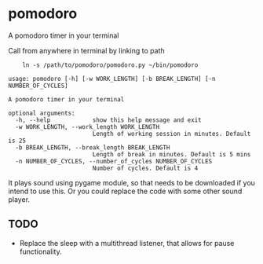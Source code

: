 # pomodoro
A pomodoro timer in your terminal

Call from anywhere in terminal by linking to path

```
    ln -s /path/to/pomodoro/pomodoro.py ~/bin/pomodoro
```

```
usage: pomodoro [-h] [-w WORK_LENGTH] [-b BREAK_LENGTH] [-n NUMBER_OF_CYCLES]

A pomodoro timer in your terminal

optional arguments:
  -h, --help            show this help message and exit
  -w WORK_LENGTH, --work_length WORK_LENGTH
                        Length of working session in minutes. Default is 25
  -b BREAK_LENGTH, --break_length BREAK_LENGTH
                        Length of break in minutes. Default is 5 mins
  -n NUMBER_OF_CYCLES, --number_of_cycles NUMBER_OF_CYCLES
                        Number of cycles. Default is 4
```     

It plays sound using pygame module, so that needs to be downloaded if you intend to use this. Or you could replace the code with some other sound player.

## TODO
- Replace the sleep with a multithread listener, that allows for pause functionality.
